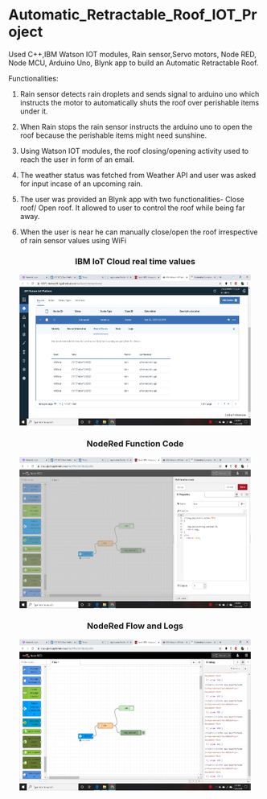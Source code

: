 # Automatic_Retractable_Roof_IOT_Project

Used C++,IBM Watson IOT modules, Rain sensor,Servo motors, Node RED, Node MCU, Arduino Uno, Blynk app to build an Automatic Retractable Roof.

Functionalities:

1. Rain sensor detects rain droplets and sends signal to arduino uno which instructs the motor to automatically shuts the roof over perishable items under it. 

2. When Rain stops the rain sensor instructs the arduino uno to open the roof because the perishable items might need sunshine.

3. Using Watson IOT modules, the roof closing/opening activity used to reach the user in form of an email.

4. The weather status was fetched from Weather API and user was asked for input incase of an upcoming rain.

5. The user was provided an Blynk app with two functionalities- Close roof/ Open roof. It allowed to user to control the roof while being far away.

6. When the user is near he can manually close/open the roof irrespective of rain sensor values using WiFi


       
<p align="center">
  <h3 align="center">  IBM IoT Cloud real time values </h3>
</p>
<p align="center">
  <img width="460" height="300" src="https://github.com/Tiwarim386/Automatic_Retractable_Roof_IOT_Project/blob/master/IBM%20IoT%20Cloud%20(real-time%20values).png">
</p>
<p align="center">
  <h3 align="center">  NodeRed Function Code </h3>
</p>
<p align="center">
  <img width="460" height="300" src="https://github.com/Tiwarim386/Automatic_Retractable_Roof_IOT_Project/blob/master/NodeRed%20Function%20code.png">
</p>
<p align="center">
  <h3 align="center">  NodeRed Flow and Logs </h3>
</p>
<p align="center">
  <img width="460" height="300" src="https://github.com/Tiwarim386/Automatic_Retractable_Roof_IOT_Project/blob/master/NodeRed%20Flow%20and%20logs.png">
</p>
